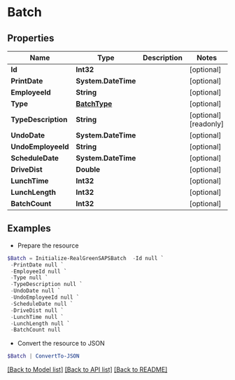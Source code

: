 # Batch
## Properties

Name | Type | Description | Notes
------------ | ------------- | ------------- | -------------
**Id** | **Int32** |  | [optional] 
**PrintDate** | **System.DateTime** |  | [optional] 
**EmployeeId** | **String** |  | [optional] 
**Type** | [**BatchType**](BatchType.md) |  | [optional] 
**TypeDescription** | **String** |  | [optional] [readonly] 
**UndoDate** | **System.DateTime** |  | [optional] 
**UndoEmployeeId** | **String** |  | [optional] 
**ScheduleDate** | **System.DateTime** |  | [optional] 
**DriveDist** | **Double** |  | [optional] 
**LunchTime** | **Int32** |  | [optional] 
**LunchLength** | **Int32** |  | [optional] 
**BatchCount** | **Int32** |  | [optional] 

## Examples

- Prepare the resource
```powershell
$Batch = Initialize-RealGreenSAPSBatch  -Id null `
 -PrintDate null `
 -EmployeeId null `
 -Type null `
 -TypeDescription null `
 -UndoDate null `
 -UndoEmployeeId null `
 -ScheduleDate null `
 -DriveDist null `
 -LunchTime null `
 -LunchLength null `
 -BatchCount null
```

- Convert the resource to JSON
```powershell
$Batch | ConvertTo-JSON
```

[[Back to Model list]](../README.md#documentation-for-models) [[Back to API list]](../README.md#documentation-for-api-endpoints) [[Back to README]](../README.md)

